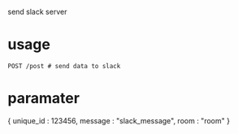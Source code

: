 send slack server

# usage

```
POST /post # send data to slack
```

# paramater
{
  unique_id : 123456,
  message : "slack_message",
  room : "room"
}

